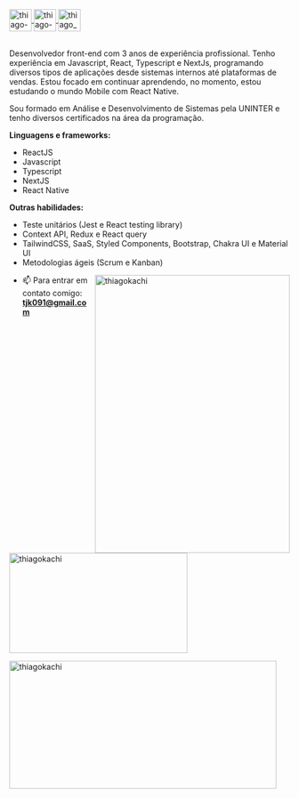 <a href="https://github.com/ThiagoKachi" target="blank">
  <img align="center" src="https://cdn.icon-icons.com/icons2/936/PNG/512/github-logo_icon-icons.com_73546.png" alt="thiago-kachinsky" height="40" width="40" />
</a>
<a href="https://linkedin.com/in/thiago-kachinsky" target="blank">
  <img align="center" src="https://cdn.icon-icons.com/icons2/2037/PNG/512/in_linked_linkedin_media_social_icon_124259.png" alt="thiago-kachinsky" height="40" width="40" />
</a>
<a href="https://instagram.com/thiago_kachinsky" target="blank">
  <img align="center" src="https://cdn.icon-icons.com/icons2/1753/PNG/512/iconfinder-social-media-applications-3instagram-4102579_113804.png" alt="thiago_kachinsky" height="40" width="40" />
</a>

<br />
<br />

<p align="left">Desenvolvedor front-end com 3 anos de experiência profissional. Tenho experiência em Javascript, React, Typescript e NextJs, programando diversos tipos de aplicações desde sistemas internos até plataformas de vendas. Estou focado em continuar aprendendo, no momento, estou estudando o mundo Mobile com React Native.

Sou formado em Análise e Desenvolvimento de Sistemas pela UNINTER e tenho diversos certificados na área da programação.
  
**Linguagens e frameworks:**
- ReactJS
- Javascript
- Typescript
- NextJS
- React Native

**Outras habilidades:**
- Teste unitários (Jest e React testing library)
- Context API, Redux e React query
- TailwindCSS, SaaS, Styled Components, Bootstrap, Chakra UI e Material UI
- Metodologias ágeis (Scrum e Kanban)
</p>

<p><img align="right" width="350px" height="500px" src="https://s2.glbimg.com/HC6tW5_uSRI3ZHMBPTH-1PXCpn0=/e.glbimg.com/og/ed/f/original/2017/09/20/7.gif" alt="thiagokachi" /></p>

- 📫 Para entrar em contato comigo: **tjk091@gmail.com**

<p><img align="center" width="320" height="180" src="https://github-readme-stats.vercel.app/api/top-langs?username=ThiagoKachi&show_icons=true&locale=en&layout=compact" alt="thiagokachi" /></p>
<p><img align="center" width="480" height="230" src="https://github-readme-stats.vercel.app/api?username=ThiagoKachi&show_icons=true&locale=en" alt="thiagokachi" /></p>
